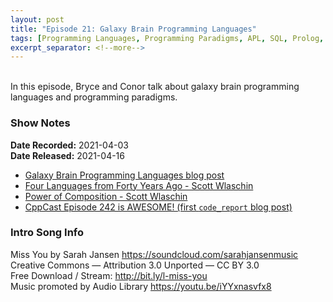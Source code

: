 ```yaml
---
layout: post
title: "Episode 21: Galaxy Brain Programming Languages"
tags: [Programming Languages, Programming Paradigms, APL, SQL, Prolog, Smalltalk, Erlang, Simula, LISP, Fortran, FORTH, ML, COBOL]
excerpt_separator: <!--more-->
---
```


<div id="buzzsprout-player-8347258"></div>
<script src="https://www.buzzsprout.com/1501960/8347258-episode-21-galaxy-brain-programming-languages.js?container_id=buzzsprout-player-8347258&player=small" type="text/javascript" charset="utf-8"></script>

<br>In this episode, Bryce and Conor talk about galaxy brain programming languages and programming paradigms.

<!--more-->

### Show Notes

**Date Recorded:** 2021-04-03 <br>
**Date Released:** 2021-04-16

* [Galaxy Brain Programming Languages blog post](https://codereport.github.io/Galaxy-Brain-Languages/)
* [Four Languages from Forty Years Ago - Scott Wlaschin](https://youtu.be/0fpDlAEQio4)
* [Power of Composition - Scott Wlaschin](https://youtu.be/vDe-4o8Uwl8)
* [CppCast Episode 242 is AWESOME! (first `code_report` blog post)](https://codereport.github.io/CppCastEpisode242IsAwesome/)

### Intro Song Info

Miss You by Sarah Jansen https://soundcloud.com/sarahjansenmusic<br>
Creative Commons — Attribution 3.0 Unported — CC BY 3.0<br>
Free Download / Stream: http://bit.ly/l-miss-you<br>
Music promoted by Audio Library https://youtu.be/iYYxnasvfx8<br>
